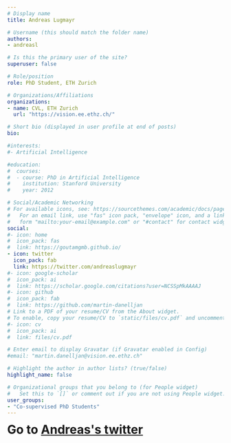 ```yaml
---
# Display name
title: Andreas Lugmayr

# Username (this should match the folder name)
authors:
- andreasl

# Is this the primary user of the site?
superuser: false

# Role/position
role: PhD Student, ETH Zurich

# Organizations/Affiliations
organizations:
- name: CVL, ETH Zurich
  url: "https://vision.ee.ethz.ch/"

# Short bio (displayed in user profile at end of posts)
bio: 

#interests:
#- Artificial Intelligence

#education:
#  courses:
#  - course: PhD in Artificial Intelligence
#    institution: Stanford University
#    year: 2012

# Social/Academic Networking
# For available icons, see: https://sourcethemes.com/academic/docs/page-builder/#icons
#   For an email link, use "fas" icon pack, "envelope" icon, and a link in the
#   form "mailto:your-email@example.com" or "#contact" for contact widget.
social:
#- icon: home
#  icon_pack: fas
#  link: https://goutamgmb.github.io/
- icon: twitter
  icon_pack: fab
  link: https://twitter.com/andreaslugmayr
#- icon: google-scholar
#  icon_pack: ai
#  link: https://scholar.google.com/citations?user=NCSSpMkAAAAJ
#- icon: github
#  icon_pack: fab
#  link: https://github.com/martin-danelljan
# Link to a PDF of your resume/CV from the About widget.
# To enable, copy your resume/CV to `static/files/cv.pdf` and uncomment the lines below.
#- icon: cv
#  icon_pack: ai
#  link: files/cv.pdf

# Enter email to display Gravatar (if Gravatar enabled in Config)
#email: "martin.danelljan@vision.ee.ethz.ch"

# Highlight the author in author lists? (true/false)
highlight_name: false

# Organizational groups that you belong to (for People widget)
#   Set this to `[]` or comment out if you are not using People widget.
user_groups:
- "Co-supervised PhD Students"
---
```


<b style="font-size:200%">Go to [Andreas's twitter](https://twitter.com/andreaslugmayr)</b>
